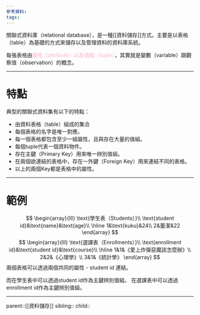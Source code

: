 ```yaml
---
參考資料:
tags:
---
```

關聯式資料庫（relational database），是一種[[資料儲存]]方式。主要是以表格（table）為基礎的方式來儲存以及管理資料的資料庫系統。

每張表格由<font color=ffb3c6>屬性（attribute）以及值組（tuple）</font>，其實就是變數（variable）跟觀察值（observation）的概念。　 
- - -
# 特點
典型的關聯式資料集有以下的特點：
- 由資料表格（table）組成的集合
- 每個表格的名字是唯一對應。
- 每一個表格都包含至少一組屬性，且與存在大量的值組。
- 每個tuple代表一個資料物件。
- 存在主鍵（Primary Key）用來唯一辨別值組。
- 在兩個欲連結的表格中，存在一外鍵（Foreign Key）用來連結不同的表格。
- 以上的兩個Key都是表格中的屬性。
- - -
# 範例

$$
\begin{array}{lll}
\text{學生表（Students）}\\
\text{student id}&\text{name}&\text{age}\\
\hline
1&\text{kuku}&24\\
2&蕾潔&22
\end{array}
$$
$$
\begin{array}{lll}
\text{選課表（Enrollments）}\\
\text{enrollment id}&\text{student id}&\text{course}\\
\hline
1&1&《愛上炸彈惡魔該怎麼辦》\\
2&2&《心理學》\\
3&1&《統計學》
\end{array}
$$
兩個表格可以透過兩個共同的屬性 - student id 連結。

而在學生表中可以透過student id作為主鍵辨別值組。
在選課表中可以透過enrollment id作為主鍵辨別值組。
- - -
parent::[[資料儲存]]
sibling::
child::